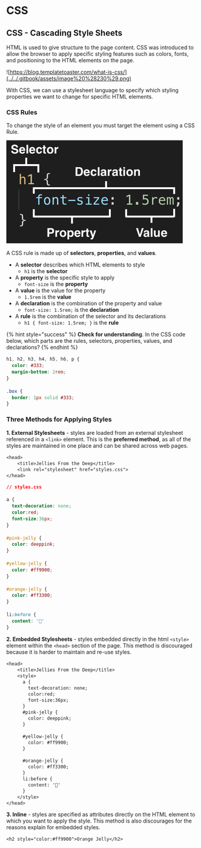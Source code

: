 # CSS

## CSS - Cascading Style Sheets

HTML is used to give structure to the page content. CSS was introduced to allow the browser to apply specific styling features such as colors, fonts, and positioning to the HTML elements on the page. 

![https://blog.templatetoaster.com/what-is-css/](../../.gitbook/assets/image%20%28230%29.png)

With CSS, we can use a stylesheet language to specify which styling properties we want to change for specific HTML elements.

### CSS Rules

To change the style of an element you must target the element using a CSS Rule.

![](../../.gitbook/assets/image%20%28289%29.png)

A CSS rule is made up of **selectors**, **properties**, and **values**.

* A **selector** describes which HTML elements to style
  * `h1` is the **selector**
* A **property** is the specific style to apply
  * `font-size` is the **property**
* A **value** is the value for the property
  * `1.5rem` is the **value**
* A **declaration** is the combination of the property and value
  * `font-size: 1.5rem;` is the **declaration**
* A **rule** is the combination of the selector and its declarations
  * `h1 { font-size: 1.5rem; }` is the **rule**

{% hint style="success" %}
**Check for understanding**. In the CSS code below, which parts are the rules, selectors, properties, values, and declarations?
{% endhint %}

```css
h1, h2, h3, h4, h5, h6, p {
  color: #333;
  margin-bottom: 2rem;
}

.box {
  border: 1px solid #333;
}
```

### 

### Three Methods for Applying Styles

**1. External Stylesheets** - styles are loaded from an external stylesheet referenced in a `<link>` element. This is the **preferred method**, as all of the styles are maintained in one place and can be shared across web pages.

```markup
<head>
    <title>Jellies From the Deep</title>
    <link rel="stylesheet" href="styles.css">
</head>
```

```css
// styles.css

a {
  text-decoration: none;
  color:red;
  font-size:36px;
}

#pink-jelly {
  color: deeppink;
}

#yellow-jelly {
  color: #ff9900;
}

#orange-jelly {
  color: #ff3300;
}

li:before {
  content: '🎐'
}
```

**2. Embedded Stylesheets** - styles embedded directly in the html `<style>` element within the `<head>` section of the page. This method is discouraged because it is harder to maintain and re-use styles.

```markup
<head>
    <title>Jellies From the Deep</title>
    <style>
      a {
        text-decoration: none;
        color:red;
        font-size:36px;
      }
      #pink-jelly {
        color: deeppink;
      }

      #yellow-jelly {
        color: #ff9900;
      }

      #orange-jelly {
        color: #ff3300;
      }
      li:before {
        content: '🎐'
      }
    </style>
</head>
```

**3. Inline** - styles are specified as attributes directly on the HTML element to which you want to apply the style.  This method is also discourages for the reasons explain for embedded styles.

```markup
<h2 style="color:#ff9900">Orange Jelly</h2>
```

